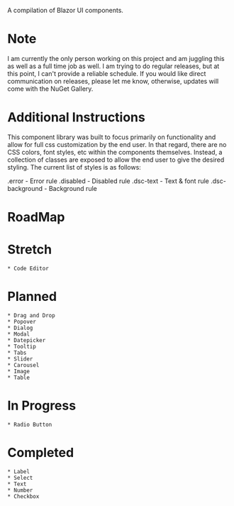 A compilation of Blazor UI components.

# Note
I am currently the only person working on this project and am juggling this as well as a full time job as well.  I am trying to do regular releases, but at this point, I can't provide a reliable schedule.  If you would like direct communication on releases, please let me know, otherwise, updates will come with the NuGet Gallery.

# Additional Instructions
This component library was built to focus primarily on functionality and allow for full css customization by the end user.  In that regard, there are no CSS colors, font styles, etc within the components themselves.  Instead, a collection of classes are exposed to allow the end user to give the desired styling.  The current list of styles is as follows:

.error - Error rule
.disabled - Disabled rule
.dsc-text - Text & font rule
.dsc-background - Background rule

# RoadMap
# Stretch
	* Code Editor
# Planned
	* Drag and Drop
	* Popover
	* Dialog
	* Modal
	* Datepicker
	* Tooltip
	* Tabs
	* Slider
	* Carousel
	* Image
	* Table
# In Progress
	* Radio Button
# Completed
	* Label
	* Select
	* Text
	* Number
	* Checkbox
